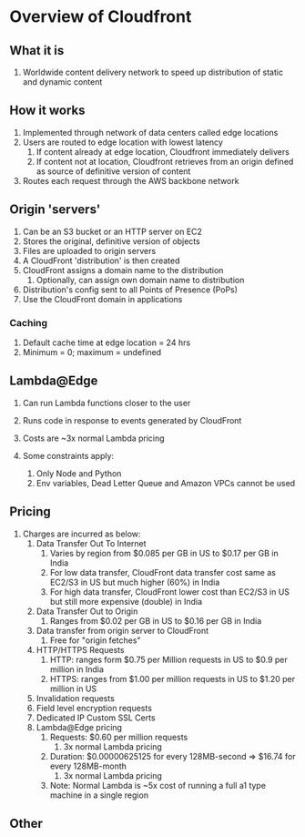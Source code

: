 # Overview of Cloudfront

## What it is

1. Worldwide content delivery network to speed up distribution of static and dynamic content

## How it works

1. Implemented through network of data centers called edge locations
1. Users are routed to edge location with lowest latency
   1. If content already at edge location, Cloudfront immediately delivers
   1. If content not at location, Cloudfront retrieves from an origin defined as source of definitive version of content
1. Routes each request through the AWS backbone network

## Origin 'servers'

1. Can be an S3 bucket or an HTTP server on EC2
1. Stores the original, definitive version of objects
1. Files are uploaded to origin servers
1. A CloudFront 'distribution' is then created
1. CloudFront assigns a domain name to the distribution
   1. Optionally, can assign own domain name to distribution
1. Distribution's config sent to all Points of Presence (PoPs)
1. Use the CloudFront domain in applications

### Caching

1. Default cache time at edge location = 24 hrs
1. Minimum = 0; maximum = undefined

## Lambda@Edge

1. Can run Lambda functions closer to the user
1. Runs code in response to events generated by CloudFront
1. Costs are ~3x normal Lambda pricing
1. Some constraints apply:

   1. Only Node and Python
   1. Env variables, Dead Letter Queue and Amazon VPCs cannot be used

## Pricing

1. Charges are incurred as below:
   1. Data Transfer Out To Internet
      1. Varies by region from $0.085 per GB in US to $0.17 per GB in India
      1. For low data transfer, CloudFront data transfer cost same as EC2/S3 in US but much higher (60%) in India
      1. For high data transfer, CloudFront lower cost than EC2/S3 in US but still more expensive (double) in India
   1. Data Transfer Out to Origin
      1. Ranges from $0.02 per GB in US to $0.16 per GB in India
   1. Data transfer from origin server to CloudFront
      1. Free for "origin fetches"
   1. HTTP/HTTPS Requests
      1. HTTP: ranges form $0.75 per Million requests in US to $0.9 per million in India
      1. HTTPS: ranges from $1.00 per million requests in US to $1.20 per million in US
   1. Invalidation requests
   1. Field level encryption requests
   1. Dedicated IP Custom SSL Certs
   1. Lambda@Edge pricing
      1. Requests: \$0.60 per million requests
         1. 3x normal Lambda pricing
      1. Duration: $0.00000625125 for every 128MB-second => $16.74 for every 128MB-month
         1. 3x normal Lambda pricing
      1. Note: Normal Lambda is ~5x cost of running a full a1 type machine in a single region

## Other

